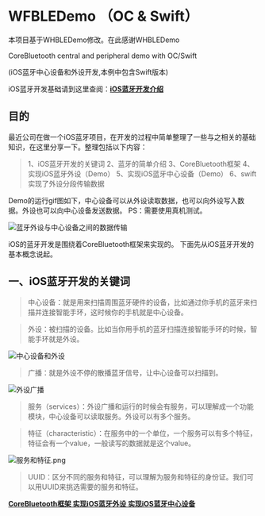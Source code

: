 # WFBLEDemo  （OC & Swift）
本项目基于WHBLEDemo修改。在此感谢WHBLEDemo

CoreBluetooth central and peripheral demo with OC/Swift 

(iOS蓝牙中心设备和外设开发,本例中包含Swift版本)

iOS蓝牙开发基础请到这里查阅：**[iOS蓝牙开发介绍](https://remember17.github.io/2017/07/18/iOS%E8%93%9D%E7%89%99%E5%BC%80%E5%8F%91%EF%BC%8C%E4%B8%AD%E5%BF%83%E8%AE%BE%E5%A4%87%E5%92%8C%E5%A4%96%E8%AE%BE%E7%9A%84%E5%AE%9E%E7%8E%B0%EF%BC%8C%E6%9C%89Demo/)**

## 目的

最近公司在做一个iOS蓝牙项目，在开发的过程中简单整理了一些与之相关的基础知识，在这里分享一下。整理包括以下内容：

>1、iOS蓝牙开发的关键词
2、蓝牙的简单介绍
3、CoreBluetooth框架
4、实现iOS蓝牙外设（Demo）
5、实现iOS蓝牙中心设备（Demo）
6、swift实现了外设分段传输数据

Demo的运行gif图如下，中心设备可以从外设读取数据，也可以向外设写入数据。外设也可以向中心设备发送数据。
PS：需要使用真机测试。

![蓝牙外设与中心设备之间的数据传输](http://upload-images.jianshu.io/upload_images/3873004-534bd304c4e797e6.gif?imageMogr2/auto-orient/strip)


iOS的蓝牙开发是围绕着CoreBluetooth框架来实现的。
下面先从iOS蓝牙开发的基本概念说起。

## 一、iOS蓝牙开发的关键词

> 中心设备：就是用来扫描周围蓝牙硬件的设备，比如通过你手机的蓝牙来扫描并连接智能手环，这时候你的手机就是中心设备。

> 外设：被扫描的设备。比如当你用手机的蓝牙扫描连接智能手环的时候，智能手环就是外设。

![中心设备和外设](http://upload-images.jianshu.io/upload_images/3873004-a71ce7964e84a2ce.png?imageMogr2/auto-orient/strip%7CimageView2/2/w/1240)

> 广播：就是外设不停的散播蓝牙信号，让中心设备可以扫描到。

![外设广播](http://upload-images.jianshu.io/upload_images/3873004-7ea93e545a2a4ec2.png?imageMogr2/auto-orient/strip%7CimageView2/2/w/1240)

> 服务（services）：外设广播和运行的时候会有服务，可以理解成一个功能模块，中心设备可以读取服务。外设可以有多个服务。

> 特征（characteristic）：在服务中的一个单位，一个服务可以有多个特征，特征会有一个value，一般读写的数据就是这个value。

![服务和特征.png](http://upload-images.jianshu.io/upload_images/3873004-444f173afd4f1e86.png?imageMogr2/auto-orient/strip%7CimageView2/2/w/1240)


> UUID：区分不同的服务和特征，可以理解为服务和特征的身份证。我们可以用UUID来挑选需要的服务和特征。

**[CoreBluetooth框架 实现iOS蓝牙外设 实现iOS蓝牙中心设备](http://www.jianshu.com/p/38a4c6451d93)**
